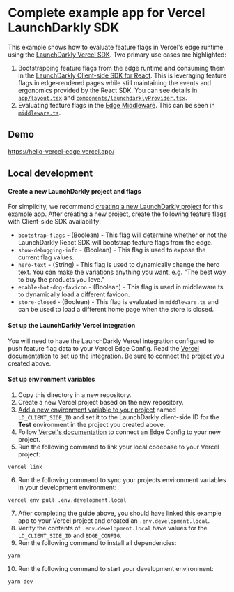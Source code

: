 # Complete example app for Vercel LaunchDarkly SDK

This example shows how to evaluate feature flags in Vercel's edge runtime using the [LaunchDarkly Vercel SDK](https://github.com/launchdarkly/js-core/tree/main/packages/sdk/vercel). Two primary use cases are highlighted:

1. Bootstrapping feature flags from the edge runtime and consuming them in the [LaunchDarkly Client-side SDK for React](https://github.com/launchdarkly/react-client-sdk). This is leveraging feature flags in edge-rendered pages while still maintaining the events and ergonomics provided by the React SDK. You can see details in [`app/layout.tsx`](./app/layout.tsx) and [`components/launchdarklyProvider.tsx`](./components/launchdarklyProvider.tsx).
2. Evaluating feature flags in the [Edge Middleware](https://vercel.com/docs/concepts/functions/edge-middleware). This can be seen in [`middleware.ts`](./middleware.ts).

## Demo

https://hello-vercel-edge.vercel.app/

## Local development

#### Create a new LaunchDarkly project and flags

For simplicity, we recommend [creating a new LaunchDarkly project](https://docs.launchdarkly.com/home/organize/projects/?q=create+proj) for this example app. After creating a new project, create the following feature flags with Client-side SDK availability:

- `bootstrap-flags` - (Boolean) - This flag will determine whether or not the LaunchDarkly React SDK will bootstrap feature flags from the edge.
- `show-debugging-info` - (Boolean) - This flag is used to expose the current flag values.
- `hero-text` - (String) - This flag is used to dynamically change the hero text. You can make the variations anything you want, e.g. "The best way to buy the products you love."
- `enable-hot-dog-favicon` - (Boolean) - This flag is used in middleware.ts to dynamically load a different favicon.
- `store-closed` - (Boolean) - This flag is evaluated in `middleware.ts` and can be used to load a different home page when the store is closed.

#### Set up the LaunchDarkly Vercel integration

You will need to have the LaunchDarkly Vercel integration configured to push feature flag data to your Vercel Edge Config. Read the [Vercel documentation](https://docs.launchdarkly.com/integrations/vercel/) to set up the integration. Be sure to connect the project you created above.

#### Set up environment variables

1. Copy this directory in a new repository.
2. Create a new Vercel project based on the new repository.
3. [Add a new environment variable to your project](https://vercel.com/docs/concepts/projects/environment-variables) named `LD_CLIENT_SIDE_ID` and set it to the LaunchDarkly client-side ID for the **Test** environment in the project you created above.
4. Follow [Vercel's documentation](https://vercel.com/docs/storage/edge-config/get-started) to connect an Edge Config to your new project.
5. Run the following command to link your local codebase to your Vercel project:

```shell
vercel link
```

6. Run the following command to sync your projects environment variables in your development environment:

```shell
vercel env pull .env.development.local
```

7. After completing the guide above, you should have linked this example app to your Vercel project and created an `.env.development.local`.
8. Verify the contents of `.env.development.local` have values for the `LD_CLIENT_SIDE_ID` and `EDGE_CONFIG`.
9. Run the following command to install all dependencies:

```shell
yarn
```

10. Run the following command to start your development environment:

```shell
yarn dev
```

